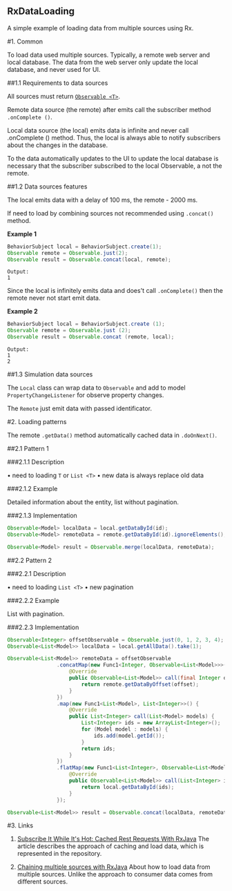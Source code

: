 RxDataLoading
-------------
A simple example of loading data from multiple sources using Rx.

#1. Common

To load data used multiple sources. Typically, a remote web server and local database. The data from the web server only update the local database, and never used for UI.


##1.1  Requirements to data sources


All sources must return [`Observable <T>`](https://github.com/ReactiveX/RxJava/wiki/Observable).


Remote data source (the remote) after emits call the subscriber method `.onComplete ()`.

Local data source (the local) emits data is infinite and never call .onComplete () method. Thus, the local is always able to notify subscribers about the changes in the database.

To the data automatically updates to the UI to update the local database is necessary that the subscriber subscribed to the local Observable, a not the remote.


##1.2 Data sources features 

The local emits data with a delay of 100 ms, the remote - 2000 ms.

If need to load by combining sources not recommended using `.concat()` method.

**Example 1**

```java
BehaviorSubject local = BehaviorSubject.create(1);
Observable remote = Observable.just(2);
Observable result = Observable.concat(local, remote);
```
```
Output:
1
```
Since the local is infinitely emits data and does't call `.onComplete()` then the remote never not start emit data.

**Example 2**

```java
BehaviorSubject local = BehaviorSubject.create (1);
Observable remote = Observable.just (2);
Observable result = Observable.concat (remote, local);
```

```
Output:
1
2
```

##1.3 Simulation data sources


The `Local` class can wrap data to `Observable` and add to model `PropertyChangeListener` for observe property changes.

The `Remote` just emit data with passed identificator.

#2. Loading patterns

The remote `.getData()` method automatically cached data in `.doOnNext()`.

##2.1 Pattern 1

###2.1.1 Description

• need to loading `T` or `List <T>`
• new data is always replace old data


###2.1.2 Example

Detailed information about the entity, list without pagination.

###2.1.3 Implementation


```java
Observable<Model> localData = local.getDataById(id);
Observable<Model> remoteData = remote.getDataById(id).ignoreElements();

Observable<Model> result = Observable.merge(localData, remoteData);
```

##2.2 Pattern 2


###2.2.1 Description

• need to loading `List <T>`
• new pagination


###2.2.2 Example

List with pagination.

###2.2.3 Implementation


```java
Observable<Integer> offsetObservable = Observable.just(0, 1, 2, 3, 4);
Observable<List<Model>> localData = local.getAllData().take(1);

Observable<List<Model>> remoteData = offsetObservable
                .concatMap(new Func1<Integer, Observable<List<Model>>>() {
                    @Override
                    public Observable<List<Model>> call(final Integer offset) {
                        return remote.getDataByOffset(offset);
                    }
                })
                .map(new Func1<List<Model>, List<Integer>>() {
                    @Override
                    public List<Integer> call(List<Model> models) {
                        List<Integer> ids = new ArrayList<Integer>();
                        for (Model model : models) {
                            ids.add(model.getId());
                        }
                        return ids;
                    }
                })
                .flatMap(new Func1<List<Integer>, Observable<List<Model>>>() {
                    @Override
                    public Observable<List<Model>> call(List<Integer> ids) {
                        return local.getDataById(ids);
                    }
                });

Observable<List<Model>> result = Observable.concat(localData, remoteData);
```

#3. Links


1. [Subscribe It While It's Hot: Cached Rest Requests With RxJava](http://fedepaol.github.io/blog/2016/01/01/cached-rest-requests-with-rxjava/ ) 
The article describes the approach of caching and load data, which is represented in the repository.

2. [Chaining multiple sources with RxJava](https://medium.com/@murki/chaining-multiple-sources-with-rxjava-20eb6850e5d9#.4tzzbn8qm)
About how to load data from multiple sources. Unlike the approach to consumer data comes from different sources.
